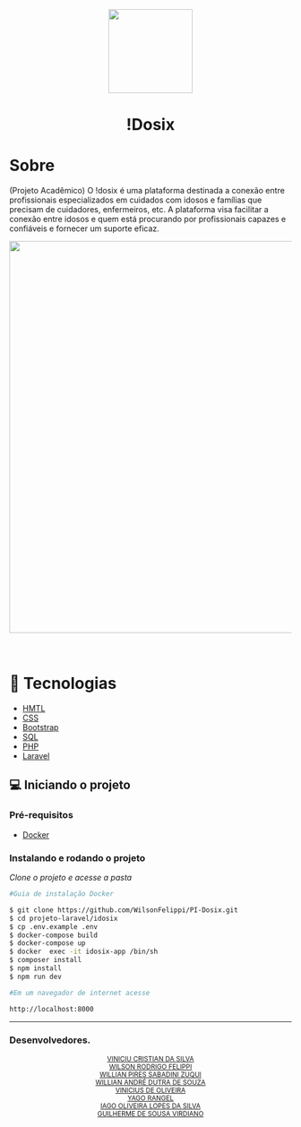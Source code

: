 <div align="center">
  <img src="./Projeto/public/assets/images/Idosix.gif" width="150"/>
  <h1>!Dosix</h1>
</div>

# Sobre

(Projeto Acadêmico) O !dosix é uma plataforma destinada a conexão entre profissionais especializados em cuidados com idosos e famílias que precisam de cuidadores, enfermeiros, etc. A plataforma visa facilitar a conexão entre idosos e quem está procurando por profissionais capazes e confiáveis e fornecer um suporte eficaz.

<div align="center">
  <img src="./Projeto/public/assets/images/idosix.png" width="700" /> 
</div>

<br>
<br>

# 🚀 Tecnologias

- [HMTL](https://www.w3schools.com/tags/)
- [CSS](https://www.w3schools.com/cssref/index.php)
- [Bootstrap](https://getbootstrap.com/docs/4.1/getting-started/introduction/)
- [SQL](https://www.w3schools.com/sql/)
- [PHP](https://www.php.net/docs.php)
- [Laravel](https://www.laravel.com)


## 💻 Iniciando o projeto

### Pré-requisitos


- [Docker](http://www.docker.com)

### Instalando e rodando o projeto

_Clone o projeto e acesse a pasta_

```bash
#Guia de instalação Docker

$ git clone https://github.com/WilsonFelippi/PI-Dosix.git
$ cd projeto-laravel/idosix
$ cp .env.example .env
$ docker-compose build
$ docker-compose up
$ docker  exec -it idosix-app /bin/sh
$ composer install
$ npm install
$ npm run dev

#Em um navegador de internet acesse

http://localhost:8000
```

<hr>
<div>
    <h3>Desenvolvedores.</h3>
</div>
<div align="center">
  <sub><a href="https://github.com/ViniciuCristian21">VINICIU CRISTIAN DA SILVA</a></sub><br>
  <sub><a href="https://github.com/WilsonFelippi">WILSON RODRIGO FELIPPI</a></sub><br>
  <sub><a href="https://github.com/WillZuq">WILLIAN PIRES SABADINI ZUQUI</a></sub><br>
  <sub><a href="https://github.com/Willian-1921">WILLIAN ANDRÉ DUTRA DE SOUZA</a></sub><br>
  <sub><a href="#">VINICIUS DE OLIVEIRA</a></sub><br>
  <sub><a href="#">YAGO RANGEL</a></sub><br>
  <sub><a href="#">IAGO OLIVEIRA LOPES DA SILVA</a></sub><br>
  <sub><a href="#">GUILHERME DE SOUSA VIRDIANO</a></sub><br>

</div>
